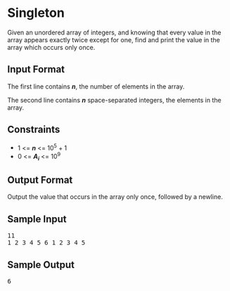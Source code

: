 # Singleton

Given an unordered array of integers, and knowing that every value in the array appears exactly twice except for one, find and print the value in the array which occurs only once.

## Input Format

The first line contains __*n*__, the number of elements in the array.

The second line contains __*n*__ space-separated integers, the elements in the array.

## Constraints

- 1 <= __*n*__ <= 10<sup>5</sup> + 1 
- 0 <= __*A<sub>i</sub>*__ <= 10<sup>9</sup>

## Output Format

Output the value that occurs in the array only once, followed by a newline.

## Sample Input
<pre>
11
1 2 3 4 5 6 1 2 3 4 5
</pre>

## Sample Output
<pre>
6
</pre>
